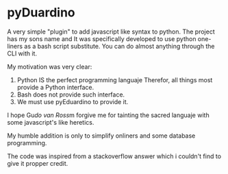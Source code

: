 # pyDuardino

A very simple "plugin" to add javascript like syntax to python. The project has my sons name and It was specifically developed to use python one-liners as a bash script substitute. You can do almost anything through the CLI with it.

My motivation was very clear:

1) Python IS the perfect programming languaje
Therefor, all things most provide a Python interface.
2) Bash does not provide such interface.
3) We must use pyEduardino to provide it.

I hope Gu*do van Ross*m forgive me for tainting the sacred languaje with some javascript's like heretics.

My humble addition is only to simplify onliners and some database programming.

The code was inspired from a stackoverflow answer which i couldn't find to give it propper credit.
